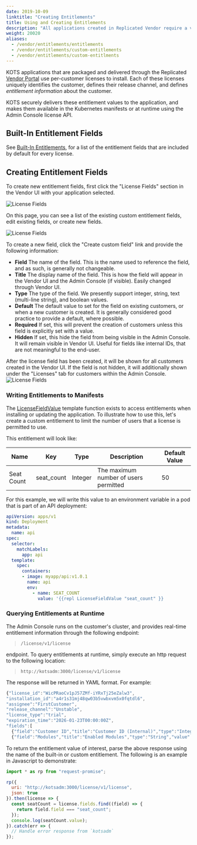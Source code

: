 ```yaml
---
date: 2019-10-09
linktitle: "Creating Entitlements"
title: Using and Creating Entitlements
description: "All applications created in Replicated Vendor require a valid license file to install. This license file contains some standard, pre-built entitlements, but can also include any custom entitlement fields required by the application. Kots will securely deliver these entitlement values and make them available when building the Kubernetes manifests or at runtime using the titled API"
weight: 20020
aliases: 
  - /vendor/entitlements/entitlements
  - /vendor/entitlements/custom-entitlements
  - /vendor/entitlements/custom-entitlments
---
```


KOTS applications that are packaged and delivered through the Replicated [Vendor Portal](https://vendor.replicated.com) use per-customer licenses to install. 
Each of these licenses uniquely identifies the customer, defines their release channel, and defines _entitlement information_ about the customer.  

KOTS securely delivers these entitlement values to the application, and makes them available in the Kubernetes manifests or at runtime using the Admin Console license API.

## Built-In Entitlement Fields
See [Built-In Entitlements](/vendor/entitlements/built-in-entitlements), for a list of the entitlement fields that are included by default for every license.  

## Creating Entitlement Fields
To create new entitlement fields, first click the "License Fields" section in the Vendor UI with your application selected. 

![License Fields](/images/license-fields.png)

On this page, you can see a list of the existing custom entitlement fields, edit existing fields, or create new fields. 

![License Fields](/images/license-fields-create.png)

To create a new field, click the "Create custom field" link and provide the following information: 

* **Field** The name of the field. 
This is the name used to reference the field, and as such, is generally not changeable. 
* **Title** The display name of the field. 
This is how the field will appear in the Vendor UI and the Admin Console (if visible). Easily changed through Vendor UI. 
* **Type** The type of the field. 
We presently support integer, string, text (multi-line string), and boolean values. 
* **Default** The default value to set for the field on existing customers, or when a new customer is created. 
It is generally considered good practice to provide a default, where possible. 
* **Required** If set, this will prevent the creation of customers unless this field is explicitly set with a value. 
* **Hidden** If set, this hide the field from being visible in the Admin Console. 
It will remain visible in Vendor UI. 
Useful for fields like internal IDs, that are not meaningful to the end-user. 

After the license field has been created, it will be shown for all customers created in the Vendor UI. 
If the field is not hidden, it will additionally shown under the "Licenses" tab for customers within the Admin Console. 
 ![License Fields](/images/license-fields-customer.png)


### Writing Entitlements to Manifests
The [LicenseFieldValue](/reference/template-functions/license-context) template function exists to access entitlements when installing or updating the application. 
To illustrate how to use this, let's create a custom entitlement to limit the number of users that a license is permitted to use.

This entitlement will look like:

| Name | Key | Type | Description | Default Value |
|------|-----|------|-------------|---------------|
| Seat Count | seat_count | Integer | The maximum number of users permitted | 50 |

For this example, we will write this value to an environment variable in a pod that is part of an API deployment:

```yaml
apiVersion: apps/v1
kind: Deployment
metadata:
  name: api
spec:
  selector:
    matchLabels:
      app: api
  template:
    spec:
      containers:
      - image: myapp/api:v1.0.1
        name: api
        env:
          - name: SEAT_COUNT
            value: '{{repl LicenseFieldValue "seat_count" }}
```

### Querying Entitlements at Runtime
The Admin Console runs on the customer's cluster, and provides real-time entitlement information through the following endpoint: 
>`/license/v1/license`

endpoint. To query entitlements at runtime, simply execute an http request to the following location: 
>`http://kotsadm:3000/license/v1/license`

The response will be returned in YAML format. 
For example: 
```javascript
{"license_id":"WicPRaoCv1pJ57ZMf-iYRxTj25eZalw3",
"installation_id":"a4r1s31mj48qw03b5vwbxvm5x0fqtdl6",
"assignee":"FirstCustomer",
"release_channel":"Unstable",
"license_type":"trial",
"expiration_time":"2026-01-23T00:00:00Z",
"fields":[
  {"field":"Customer ID","title":"Customer ID (Internal)","type":"Integer","value":121,"hide_from_customer":true},
  {"field":"Modules","title":"Enabled Modules","type":"String","value":"Analytics, Integration"}]}
```

To return the entitlement value of interest, parse the above response using the name of the built-in or custom entitlement. 
The following is an example in Javascript to demonstrate: 

```javascript
import * as rp from "request-promise";

rp({
  uri: "http://kotsadm:3000/license/v1/license",
  json: true
}).then(license => {
  const seatCount = license.fields.find((field) => {
    return field.field === "seat_count";
  });
  console.log(seatCount.value);
}).catch(err => {
  // Handle error response from `kotsadm`
});
```
